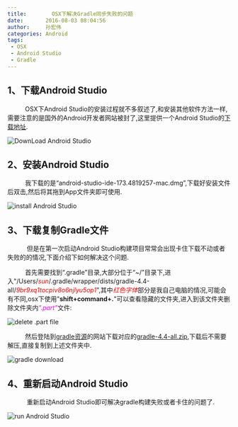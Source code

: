 ```yaml
---
title:        OSX下解决Gradle同步失败的问题
date:       2016-08-03 08:04:56
author:     孙宏伟
categories: Android
tags:
 - OSX
 - Android Studio
 - Gradle
---
```



## 1、下载Android Studio
&ensp; &ensp;&ensp; &ensp;  OSX下Android Studio的安装过程就不多叙述了,和安装其他软件方法一样,需要注意的是国外的Android开发者网站被封了,这里提供一个Android Studio的[下载地址](https://developer.android.google.cn/studio/).

![DownLoad Android Studio](download.png)

## 2、安装Android Studio
&ensp; &ensp;&ensp; &ensp; 我下载的是“android-studio-ide-173.4819257-mac.dmg”,下载好安装文件后双击,然后将其拖到App文件夹即可使用.

![install Android Studio](install.png)

## 3、下载复制Gradle文件

&ensp; &ensp; &ensp; &ensp; 但是在第一次启动Android Studio构建项目常常会出现卡住下载不动或者失败的的情况,下面介绍下如何解决这个问题.

&ensp; &ensp;&ensp; &ensp; 首先需要找到“.gradle”目录,大部分位于“~/”目录下,进入"/Users/<em style="color: red">sun</em>/.gradle/wrapper/dists/gradle-4.4-all/<em style="color:red">9br9xq1tocpiv8o6njlyu5op1</em>",其中<em style="color:red">红色字体</em>部分是我自己电脑的情况,可能会有不同,osx下使用"**shift+command+.**"可以查看隐藏的文件夹,进入到该文件夹删除文件夹内<em style="color:#FF00FF
">".part"</em>文件:

![delete .part file](gradlepath.png)

&ensp; &ensp;&ensp; &ensp; 然后登陆到[gradle资源](https://services.gradle.org/distributions)的网站下载对应的[gradle-4.4-all.zip](https://services.gradle.org/distributions/gradle-4.4-all.zip),下载后不需要解压,直接复制到上述文件夹中.

![gradle download](gradlefile.png)


## 4、重新启动Android Studio

&ensp; &ensp; &ensp; &ensp; 重新启动Android Studio即可解决gradle构建失败或者卡住的问题了.

![run Android Studio](androidstudio.png)
